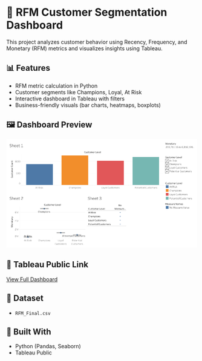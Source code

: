 # 🧠 RFM Customer Segmentation Dashboard

This project analyzes customer behavior using Recency, Frequency, and Monetary (RFM) metrics and visualizes insights using Tableau.

## 📊 Features

- RFM metric calculation in Python
- Customer segments like Champions, Loyal, At Risk
- Interactive dashboard in Tableau with filters
- Business-friendly visuals (bar charts, heatmaps, boxplots)

## 🖼️ Dashboard Preview

![Dashboard Screenshot](Dashboard.png)

## 🔗 Tableau Public Link
[View Full Dashboard](https://public.tableau.com/views/RFMCustomerSegmentationDashboard_17534348218150/RFMCustomerSegmentationDashboardUnderstandingCustomerValueThroughBehavior?:language=en-US&:sid=&:redirect=auth&:display_count=n&:origin=viz_share_link)

## 📁 Dataset
- `RFM_Final.csv`

## 🤖 Built With
- Python (Pandas, Seaborn)
- Tableau Public
